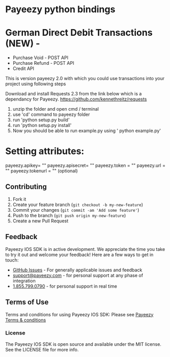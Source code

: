 # Payeezy python bindings

# German Direct Debit Transactions (NEW) - 
*	Purchase Void - POST API
*	Purchase Refund - POST API
*	Credit API

This is version payeezy 2.0 with which you could use transactions into your project using following steps

Download and install Requests 2.3 from the link below which is a dependancy for Payeezy.
 https://github.com/kennethreitz/requests

 1. unzip the folder and open cmd / terminal
 2. use 'cd' command to payeezy folder
 3. run 'python setup.py build'
 4. run 'python setup.py install'
 5. Now you should be able to run example.py using ' python example.py'

# Setting attributes:

payeezy.apikey= ""
payeezy.apisecret= ""
payeezy.token = ""
payeezy.url = "" 
payeezy.tokenurl = ""  (optional)

## Contributing

1. Fork it 
2. Create your feature branch (`git checkout -b my-new-feature`)
3. Commit your changes (`git commit -am 'Add some feature'`)
4. Push to the branch (`git push origin my-new-feature`)
5. Create a new Pull Request  


## Feedback

Payeezy IOS SDK is in active development. We appreciate the time you take to try it out and welcome your feedback!
Here are a few ways to get in touch:
* [GitHub Issues](https://github.com/payeezy/payeezy/issues) - For generally applicable issues and feedback
* support@payeezy.com - for personal support at any phase of integration
* [1.855.799.0790](tel:+18557990790)  - for personal support in real time 

## Terms of Use

Terms and conditions for using Payeezy IOS SDK: Please see [Payeezy Terms & conditions](https://developer.payeezy.com/terms-use)
 
### License
The Payeezy IOS SDK is open source and available under the MIT license. See the LICENSE file for more info.
